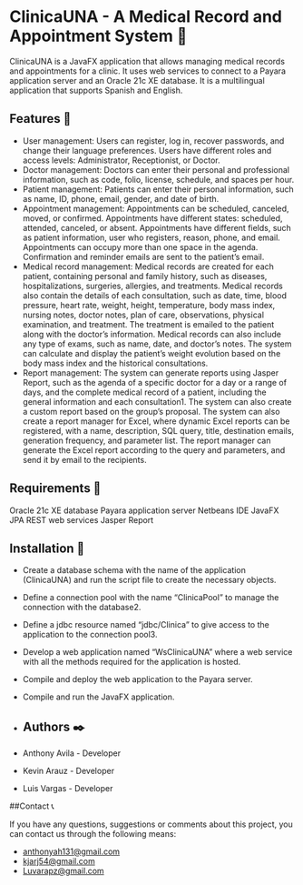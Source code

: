 # ClinicaUNA - A Medical Record and Appointment System 🏥
ClinicaUNA is a JavaFX application that allows managing medical records and appointments for a clinic. It uses web services to connect to a Payara application server and an Oracle 21c XE database. It is a multilingual application that supports Spanish and English.

## Features 🚀
- User management: Users can register, log in, recover passwords, and change their language preferences. Users have different roles and access levels: Administrator, Receptionist, or Doctor.
- Doctor management: Doctors can enter their personal and professional information, such as code, folio, license, schedule, and spaces per hour.
- Patient management: Patients can enter their personal information, such as name, ID, phone, email, gender, and date of birth.
- Appointment management: Appointments can be scheduled, canceled, moved, or confirmed. Appointments have different states: scheduled, attended, canceled, or absent. Appointments have different fields, such as patient information, user who registers, reason, phone, and email. Appointments can occupy more than one space in the agenda. Confirmation and reminder emails are sent to the patient’s email.
- Medical record management: Medical records are created for each patient, containing personal and family history, such as diseases, hospitalizations, surgeries, allergies, and treatments. Medical records also contain the details of each consultation, such as date, time, blood pressure, heart rate, weight, height, temperature, body mass index, nursing notes, doctor notes, plan of care, observations, physical examination, and treatment. The treatment is emailed to the patient along with the doctor’s information. Medical records can also include any type of exams, such as name, date, and doctor’s notes. The system can calculate and display the patient’s weight evolution based on the body mass index and the historical consultations.
- Report management: The system can generate reports using Jasper Report, such as the agenda of a specific doctor for a day or a range of days, and the complete medical record of a patient, including the general information and each consultation1. The system can also create a custom report based on the group’s proposal. The system can also create a report manager for Excel, where dynamic Excel reports can be registered, with a name, description, SQL query, title, destination emails, generation frequency, and parameter list. The report manager can generate the Excel report according to the query and parameters, and send it by email to the recipients.

## Requirements 🔩
Oracle 21c XE database
Payara application server
Netbeans IDE
JavaFX
JPA
REST web services
Jasper Report

## Installation 🔧
- Create a database schema with the name of the application (ClinicaUNA) and run the script file to create the necessary objects.
- Define a connection pool with the name “ClinicaPool” to manage the connection with the database2.
- Define a jdbc resource named “jdbc/Clinica” to give access to the application to the connection pool3.
- Develop a web application named “WsClinicaUNA” where a web service with all the methods required for the application is hosted.
- Compile and deploy the web application to the Payara server.
- Compile and run the JavaFX application.

- ## Authors ✒️

- Anthony Avila - Developer
- Kevin Arauz - Developer
- Luis Vargas - Developer

##Contact 📞

If you have any questions, suggestions or comments about this project, you can contact us through the following means:

- anthonyah131@gmail.com
- kjarj54@gmail.com
- Luvarapz@gmail.com